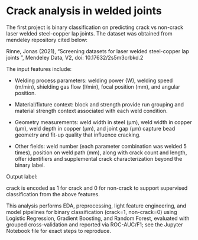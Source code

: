 # Crack analysis in welded joints

The first project is binary classification on predicting crack vs non-crack laser welded steel-copper lap joints. The dataset was obtained from mendeley repository cited below:

Rinne, Jonas (2021), “Screening datasets for laser welded steel-copper lap joints ”, Mendeley Data, V2, doi: 10.17632/2s5m3crbkd.2

The input features include:

- Welding process parameters: welding power (W), welding speed (m/min), shielding gas flow (l/min), focal position (mm), and angular position.

- Material/fixture context: block and strength provide run grouping and material strength context associated with each weld condition.

- Geometry measurements: weld width in steel (µm), weld width in copper (µm), weld depth in copper (µm), and joint gap (µm) capture bead geometry and fit-up quality that influence cracking.

- Other fields: weld number (each parameter combination was welded 5 times), position on weld path (mm), along with crack count and length, offer identifiers and supplemental crack characterization beyond the binary label.
  

Output label: 

crack is encoded as 1 for crack and 0 for non-crack to support supervised classification from the above features.

This analysis performs EDA, preprocessing, light feature engineering, and model pipelines for binary classification (crack=1, non-crack=0) using Logistic Regression, Gradient Boosting, and Random Forest, evaluated with grouped cross-validation and reported via ROC-AUC/F1; see the Jupyter Notebook file for exact steps to reproduce.
